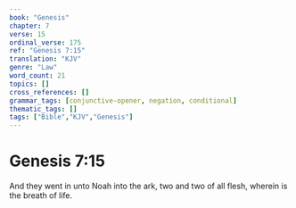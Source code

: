 ```yaml
---
book: "Genesis"
chapter: 7
verse: 15
ordinal_verse: 175
ref: "Genesis 7:15"
translation: "KJV"
genre: "Law"
word_count: 21
topics: []
cross_references: []
grammar_tags: [conjunctive-opener, negation, conditional]
thematic_tags: []
tags: ["Bible","KJV","Genesis"]
---
```


# Genesis 7:15

And they went in unto Noah into the ark, two and two of all flesh, wherein is the breath of life.
